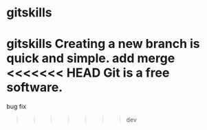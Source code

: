 # gitskills
gitskills
Creating a new branch is quick and simple.
add merge
<<<<<<< HEAD
Git is a free software.
=======
bug fix
>>>>>>> dev
